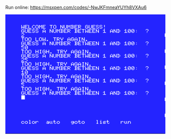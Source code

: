 Run online:
https://msxpen.com/codes/-NwJKFmneaYUYh8VXAu6

![alt text](https://github.com/RetrocompSi/MSX/blob/main/Projects/Basic/Number%20Guess/Number-Guess.png)

